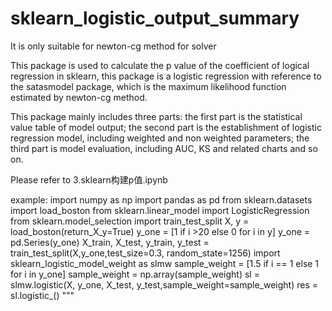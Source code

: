 # sklearn_logistic_output_summary
It is only suitable for newton-cg method for solver

This package is used to calculate the p value of the coefficient of logical regression in sklearn,
this package is a logistic regression with reference to the satasmodel package, which is the maximum likelihood function estimated by newton-cg method.

This package mainly includes three parts: 
the first part is the statistical value table of model output; 
the second part is the establishment of logistic regression model, including weighted and non weighted parameters; 
the third part is model evaluation, including AUC, KS and related charts and so on.

Please refer to 3.sklearn构建p值.ipynb

example:
import numpy as np
import pandas as pd
from sklearn.datasets import load_boston
from sklearn.linear_model import LogisticRegression
from sklearn.model_selection import train_test_split
X, y = load_boston(return_X_y=True)
y_one = [1 if i >20 else 0 for i in y]
y_one = pd.Series(y_one)
X_train, X_test, y_train, y_test = train_test_split(X,y_one,test_size=0.3, random_state=1256)
import sklearn_logistic_model_weight as slmw
sample_weight = [1.5 if i == 1 else 1 for i in y_one]
sample_weight = np.array(sample_weight)
sl = slmw.logistic(X, y_one, X_test, y_test,sample_weight=sample_weight)
res = sl.logistic_()
"""
